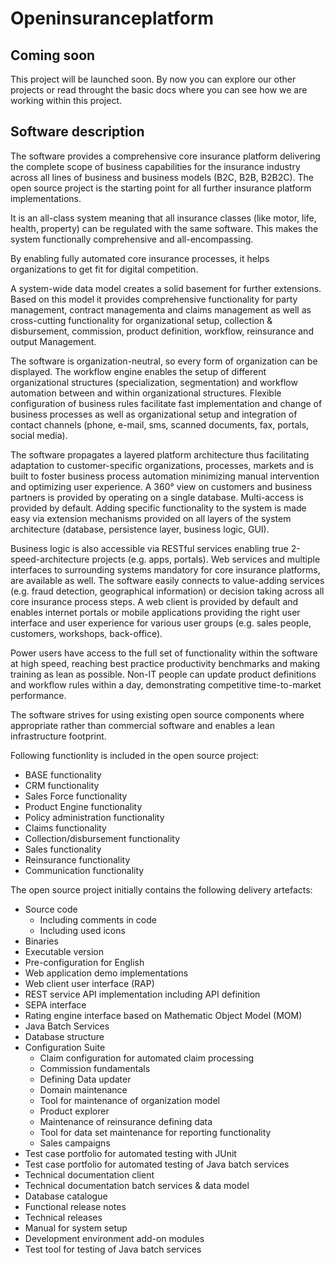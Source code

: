 # Openinsuranceplatform 

## Coming soon
This project will be launched soon.
By now you can explore our other projects or read throught the basic docs where you can see how we are working within this project.

## Software description

The software provides a comprehensive core insurance platform delivering the complete scope of business capabilities for the insurance industry across all lines of business and business models (B2C, B2B, B2B2C). The open source project is the starting point for all further insurance platform implementations.

It is an all-class system meaning that all insurance classes (like motor, life, health, property) can be regulated with the same software. This makes the system functionally comprehensive and all-encompassing.

By enabling fully automated core insurance processes, it helps organizations to get fit for digital competition.

A system-wide data model creates a solid basement for further extensions. Based on this model it provides comprehensive functionality for party management, contract managementa and claims management as well as cross-cutting functionality for organizational setup, collection & disbursement, commission, product definition, workflow, reinsurance and output Management.

The software is organization-neutral, so every form of organization can be displayed. The workflow engine enables the setup of different organizational structures (specialization, segmentation) and workflow automation between and within organizational structures. Flexible configuration of business rules facilitate fast implementation and change of business processes as well as organizational setup and integration of contact channels (phone, e-mail, sms, scanned documents, fax, portals, social media).

The software propagates a layered platform architecture thus facilitating adaptation to customer-specific organizations, processes, markets and is built to foster business process automation minimizing manual intervention and optimizing user experience. A 360° view on customers and business partners is provided by operating on a single database. Multi-access is provided by default. Adding specific functionality to the system is made easy via extension mechanisms provided on all layers of the system architecture (database, persistence layer, business logic, GUI).

Business logic is also accessible via RESTful services enabling true 2-speed-architecture projects (e.g. apps, portals). Web services and multiple interfaces to surrounding systems mandatory for core insurance platforms, are available as well. The software easily connects to value-adding services (e.g. fraud detection, geographical information) or decision taking across all core insurance process steps. A web client is provided by default and enables internet portals or mobile applications providing the right user interface and user experience for various user groups (e.g. sales people, customers, workshops, back-office).

Power users have access to the full set of functionality within the software at high speed, reaching best practice productivity benchmarks and making training as lean as possible. Non-IT people can update product definitions and workflow rules within a day, demonstrating competitive time-to-market performance.

The software strives for using existing open source components where appropriate rather than commercial software and enables a lean infrastructure footprint.

Following functionlity is included in the open source project:

- BASE functionality
- CRM functionality
- Sales Force functionality
- Product Engine functionality
- Policy administration functionality
- Claims functionality
- Collection/disbursement functionality
- Sales functionality
- Reinsurance functionality
- Communication functionality

The open source project initially contains the following delivery artefacts:

- Source code
  - Including comments in code
  - Including used icons
- Binaries
- Executable version
- Pre-configuration for English
- Web application demo implementations
- Web client user interface (RAP)
- REST service API implementation including API definition
- SEPA interface
- Rating engine interface based on Mathematic Object Model (MOM)
- Java Batch Services
- Database structure
- Configuration Suite
  - Claim configuration for automated claim processing
  - Commission fundamentals
  - Defining Data updater
  - Domain maintenance
  - Tool for maintenance of organization model
  - Product explorer
  - Maintenance of reinsurance defining data
  - Tool for data set maintenance for reporting functionality
  - Sales campaigns
- Test case portfolio for automated testing with JUnit
- Test case portfolio for automated testing of Java batch services
- Technical documentation client
- Technical documentation batch services & data model
- Database catalogue
- Functional release notes
- Technical releases
- Manual for system setup
- Development environment add-on modules
- Test tool for testing of Java batch services
